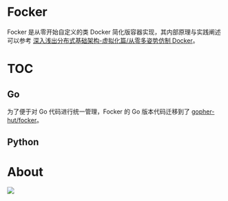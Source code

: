 # Focker

Focker 是从零开始自定义的类 Docker 简化版容器实现，其内部原理与实践阐述可以参考 [深入浅出分布式基础架构-虚拟化篇/从零多姿势仿制 Docker](https://github.com/wxyyxc1992/Distributed-Infrastructure-Series/tree/master/Virtualization)。

# TOC

## Go

为了便于对 Go 代码进行统一管理，Focker 的 Go 版本代码迁移到了 [gopher-hut/focker](https://github.com/wxyyxc1992/gopher-hut/tree/master/focker)。

## Python

# About

![](https://user-images.githubusercontent.com/5803001/51801467-483f3580-2279-11e9-8668-f57d002b58f2.png)
